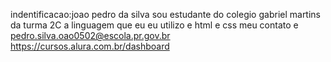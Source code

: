 indentificacao:joao pedro da silva sou estudante do colegio gabriel martins da turma 2C a linguagem que eu eu utilizo e html e css meu contato e pedro.silva.oao0502@escola.pr.gov.br https://cursos.alura.com.br/dashboard
